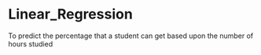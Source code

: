 # Linear_Regression
To predict the percentage that a student can get based upon the number of hours studied
